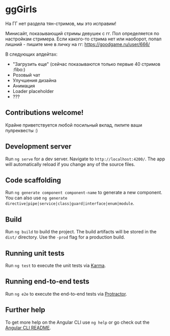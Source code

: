 # ggGirls

На ГГ нет раздела тян-стримов, мы это исправим!

Минисайт, показывающий стримы девушек с гг. Пол определяется по настройкам стримера. Если какого-то стрима нет или наоборот, попал лишний - пишите мне в личку на гг: https://goodgame.ru/user/666/

В следующих апдейтах:
- "Загрузить еще" (сейчас показываются только первые 40 стримов :fibo:)
- Розовый чат
- Улучшения дизайна
- Анимация
- Loader placeholder
- ???

## Contributions welcome!
Крайне приветствуется любой посильный вклад, пилите ваши пулреквесты :)

## Development server

Run `ng serve` for a dev server. Navigate to `http://localhost:4200/`. The app will automatically reload if you change any of the source files.

## Code scaffolding

Run `ng generate component component-name` to generate a new component. You can also use `ng generate directive|pipe|service|class|guard|interface|enum|module`.

## Build

Run `ng build` to build the project. The build artifacts will be stored in the `dist/` directory. Use the `-prod` flag for a production build.

## Running unit tests

Run `ng test` to execute the unit tests via [Karma](https://karma-runner.github.io).

## Running end-to-end tests

Run `ng e2e` to execute the end-to-end tests via [Protractor](http://www.protractortest.org/).

## Further help

To get more help on the Angular CLI use `ng help` or go check out the [Angular CLI README](https://github.com/angular/angular-cli/blob/master/README.md).
